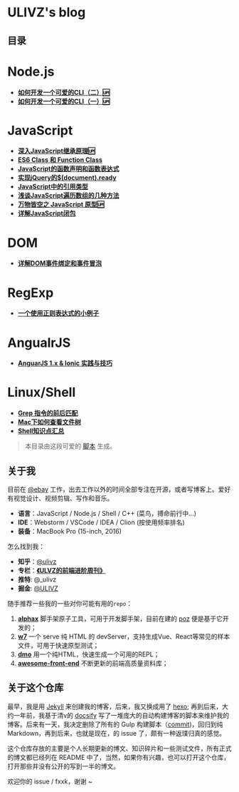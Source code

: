 # ULIVZ's blog

## 目录

<!--START-->

# Node.js

- [**如何开发一个可爱的CLI（二）🆙**](https://api.github.com/repos/ulivz/blog/issues/18)
- [**如何开发一个可爱的CLI（一）🆙**](https://api.github.com/repos/ulivz/blog/issues/17)

# JavaScript

- [**深入JavaScript继承原理🆙**](https://api.github.com/repos/ulivz/blog/issues/16)
- [**ES6 Class 和 Function Class**](https://api.github.com/repos/ulivz/blog/issues/15)
- [**JavaScript的函数声明和函数表达式**](https://api.github.com/repos/ulivz/blog/issues/14)
- [**实现jQuery的$(document).ready**](https://api.github.com/repos/ulivz/blog/issues/13)
- [**JavaScript中的引用类型**](https://api.github.com/repos/ulivz/blog/issues/12)
- [**浅谈JavaScript遍历数组的几种方法**](https://api.github.com/repos/ulivz/blog/issues/11)
- [**万物皆空之 JavaScript 原型🆙**](https://api.github.com/repos/ulivz/blog/issues/10)
- [**详解JavaScript闭包**](https://api.github.com/repos/ulivz/blog/issues/7)

# DOM

- [**详解DOM事件绑定和事件冒泡**](https://api.github.com/repos/ulivz/blog/issues/9)

# RegExp

- [**一个使用正则表达式的小例子**](https://api.github.com/repos/ulivz/blog/issues/8)

# AngualrJS

- [**AnguarJS 1.x & Ionic 实践与技巧**](https://api.github.com/repos/ulivz/blog/issues/6)

# Linux/Shell

- [**Grep 指令的前后匹配**](https://api.github.com/repos/ulivz/blog/issues/5)
- [**Mac下如何查看文件树**](https://api.github.com/repos/ulivz/blog/issues/4)
- [**Shell知识点汇总**](https://api.github.com/repos/ulivz/blog/issues/3)

<!--END-->

> 本目录由这段可爱的 [脚本](./index.js) 生成。



## 关于我

目前在 [@ebay](https://github.com/eBay) 工作，出去工作以外的时间全部专注在开源，或者写博客上。爱好有视觉设计、视频剪辑、写作和音乐。

- **语言**：JavaScript / Node.js / Shell / C++ (菜鸟，搏命前行中...)
- **IDE**：Webstorm / VSCode / IDEA / Clion (按使用频率排名)
- **装备**：MacBook Pro (15-inch, 2016)

怎么找到我：

- **知乎**：[@ulivz](https://www.zhihu.com/people/chen-hao-li-3/activities)
- **专栏**：[**《ULVZ的前端进阶周刊》**](https://zhuanlan.zhihu.com/c_170301607)
- **推特**: @_ulivz
- **掘金**: [@ULIVZ](https://juejin.im/user/58d75f5b61ff4b006ccd9b83)

随手推荐一些我的一些对你可能有用的`repo`：

1. [**alphax**](https://github.com/ulivz/alphax) 脚手架原子工具，可用于开发脚手架，目前在建的 [poz](https://github.com/ulivz/poz) 便是基于它开发的；
2. [**w7**](https://github.com/ulivz/w7) 一个 serve 纯 HTML 的 devServer，支持生成Vue、React等常见的样本文件，可用于快速原型测试；
3. [**dmo**](https://github.com/ulivz/dmo) 用一个纯HTML，快速生成一个可用的REPL；
4. [**awesome-front-end**](https://github.com/ulivz/awesome-front-end) 不断更新的前端高质量资料库；

## 关于这个仓库

最早，我是用 [Jekyll](https://github.com/jekyll/jekyll) 来创建我的博客，后来，我又换成用了 [hexo](https://github.com/hexojs/hexo); 再到后来，大约一年前，我基于清v的 [docsify](https://github.com/QingWei-Li/docsify) 写了一堆庞大的自动构建博客的脚本来维护我的博客。后来有一天，我决定删除了所有的 Gulp 构建脚本（[commit](https://github.com/ulivz/blog/commit/d0d5bdf916aa59df8df1f7c07b97198385371013))，回归到纯Markdown，再到后来，也就是现在，的 issue 了，颇有一种返璞归真的感觉。

这个仓库存放的主要是个人长期更新的博文、知识碎片和一些测试文件，所有正式的博文都已经列在 README 中了，当然，如果你有兴趣，也可以打开这个仓库，打开那些并没有公开的写到一半的博文。

欢迎你的 issue / fxxk，谢谢 ~
